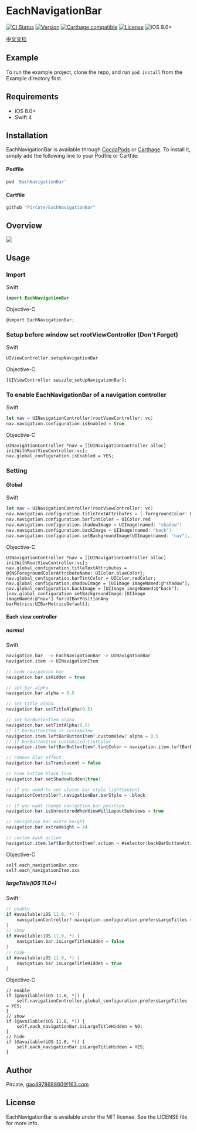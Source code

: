 # EachNavigationBar

[![CI Status](http://img.shields.io/travis/Pircate/EachNavigationBar.svg?style=flat)](https://travis-ci.org/Pircate/EachNavigationBar)
[![Version](https://img.shields.io/cocoapods/v/EachNavigationBar.svg?style=flat)](http://cocoapods.org/pods/EachNavigationBar)
[![Carthage compatible](https://img.shields.io/badge/Carthage-compatible-4BC51D.svg?style=flat)](https://github.com/Carthage/Carthage)
[![License](https://img.shields.io/cocoapods/l/EachNavigationBar.svg?style=flat)](http://cocoapods.org/pods/EachNavigationBar)
![iOS 8.0+](https://img.shields.io/badge/iOS-8.0%2B-blue.svg)

[中文文档](https://github.com/Pircate/EachNavigationBar/blob/master/README_CN.md)

## Example

To run the example project, clone the repo, and run `pod install` from the Example directory first.

## Requirements

* iOS 8.0+
* Swift 4

## Installation

EachNavigationBar is available through [CocoaPods](http://cocoapods.org) or [Carthage](https://github.com/Carthage/Carthage). To install
it, simply add the following line to your Podfile or Cartfile:

#### Podfile

```ruby
pod 'EachNavigationBar'
```

#### Cartfile
```ruby
github "Pircate/EachNavigationBar"
```

## Overview

![](https://github.com/Pircate/EachNavigationBar/blob/master/demo.gif)

## Usage

### Import

Swift
``` swift
import EachNavigationBar
```
Objective-C
``` ObjC
@import EachNavigationBar;
```

### Setup before window set rootViewController (Don't Forget)

Swift
``` swift
UIViewController.setupNavigationBar
```

Objective-C
``` ObjC
[UIViewController swizzle_setupNavigationBar];
```

### To enable EachNavigationBar of a navigation controller

Swift
``` swift
let nav = UINavigationController(rootViewController: vc)
nav.navigation.configuration.isEnabled = true
```

Objective-C
``` ObjC
UINavigationController *nav = [[UINavigationController alloc] initWithRootViewController:vc];
nav.global_configuration.isEnabled = YES;
```

### Setting
#### Global

Swift
``` swift
let nav = UINavigationController(rootViewController: vc)
nav.navigation.configuration.titleTextAttributes = [.foregroundColor: UIColor.blue]
nav.navigation.configuration.barTintColor = UIColor.red
nav.navigation.configuration.shadowImage = UIImage(named: "shadow")
nav.navigation.configuration.backImage = UIImage(named: "back")
nav.navigation.configuration.setBackgroundImage(UIImage(named: "nav"), for: .any, barMetrics: .default)
```

Objective-C
``` ObjC
UINavigationController *nav = [[UINavigationController alloc] initWithRootViewController:vc];
nav.global_configuration.titleTextAttributes = @{NSForegroundColorAttributeName: UIColor.blueColor};
nav.global_configuration.barTintColor = UIColor.redColor;
nav.global_configuration.shadowImage = [UIImage imageNamed:@"shadow"];
nav.global_configuration.backImage = [UIImage imageNamed:@"back"];
[nav.global_configuration setBackgroundImage:[UIImage imageNamed:@"nav"] for:UIBarPositionAny barMetrics:UIBarMetricsDefault];
```

#### Each view controller
##### normal

Swift
``` swift
navigation.bar  -> EachNavigationBar -> UINavigationBar
navigation.item -> UINavigationItem

// hide navigation bar
navigation.bar.isHidden = true

// set bar alpha
navigation.bar.alpha = 0.5

// set title alpha
navigation.bar.setTitleAlpha(0.5)

// set barButtonItem alpha
navigation.bar.setTintAlpha(0.5)
// if barButtonItem is customView
navigation.item.leftBarButtonItem?.customView?.alpha = 0.5
// if barButtonItem customized tintColor
navigation.item.leftBarButtonItem?.tintColor = navigation.item.leftBarButtonItem?.tintColor?.withAlphaComponent(0.5)

// remove blur effect
navigation.bar.isTranslucent = false

// hide bottom black line
navigation.bar.setShadowHidden(true)

// if you need to set status bar style lightContent
navigationController?.navigationBar.barStyle = .black

// if you want change navigation bar position
navigation.bar.isUnrestoredWhenViewWillLayoutSubviews = true

// navigation bar extra height
navigation.bar.extraHeight = 14

// custom back action
navigation.item.leftBarButtonItem?.action = #selector(backBarButtonAction)
```

Objective-C
``` ObjC
self.each_navigationBar.xxx
self.each_navigationItem.xxx
```

##### largeTitle(iOS 11.0+)

Swift
``` swift
// enable
if #available(iOS 11.0, *) {
    navigationController?.navigation.configuration.prefersLargeTitles = true
}
// show
if #available(iOS 11.0, *) {
    navigation.bar.isLargeTitleHidden = false
}
// hide
if #available(iOS 11.0, *) {
    navigation.bar.isLargeTitleHidden = true
}
```

Objective-C
``` ObjC
// enable
if (@available(iOS 11.0, *)) {
    self.navigationController.global_configuration.prefersLargeTitles = YES;
}
// show
if (@available(iOS 11.0, *)) {
    self.each_navigationBar.isLargeTitleHidden = NO;
}
// hide
if (@available(iOS 11.0, *)) {
    self.each_navigationBar.isLargeTitleHidden = YES;
}
```

## Author

Pircate, gao497868860@163.com

## License

EachNavigationBar is available under the MIT license. See the LICENSE file for more info.
